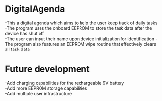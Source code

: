 # DigitalAgenda
-This a digital agenda which aims to help the user keep track of daily tasks  
-The program uses the onboard EEPROM to store the task data after the device has shut off  
-The user can input their name upon device initialization for identification 
-The program also features an EEPROM wipe routine that effectively clears all task data 

# Future development  
-Add charging capabilities for the rechargeable 9V battery  
-Add more EEPROM storage capabilities  
-Add multiple user infrastructure  

